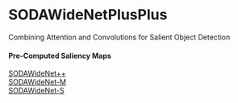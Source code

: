 # SODAWideNetPlusPlus
Combining Attention and Convolutions for Salient Object Detection

#### Pre-Computed Saliency Maps

[SODAWideNet++](https://drive.google.com/drive/folders/12ZpJ5aewFwlX_avG-RNHBWPKaqXTZvIO?usp=sharing) <br />
[SODAWideNet-M](https://drive.google.com/drive/folders/1zdf1j8xsPnSWS3xK2HAMoz2u9MJoK8iT?usp=sharing) <br />
[SODAWideNet-S](https://drive.google.com/drive/folders/1_MtnVz1qU63AlrlZ98fCu51gNVyMDnWA?usp=sharing)
